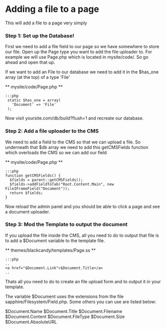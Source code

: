 # Adding a file to a page

This will add a file to a page very simply

### Step 1: Set up the Database!

First we need to add a file field to our page so we have somewhere to store our file. Open up the Page type you want to
add the file uploader to. For example we will use Page.php which is located in mysite/code/. So go ahead and open that
up.

If we want to add an File to our database we need to add it in the $has_one array (at the top) of a type 'File'

** mysite/code/Page.php **

	:::php
	 static $has_one = array(
	   'Document' => 'File'
	 );


Now visit yoursite.com/db/build?flush=1 and recreate our database. 

###  Step 2: Add a file uploader to the CMS

We need to add a field to the CMS so that we can upload a file. So underneath that $db array we need to add this
getCMSFields function which overloads the CMS so we can add our field

** mysite/code/Page.php **

	:::php
	function getCMSFields() {
	  $fields = parent::getCMSFields();
	  $fields->addFieldToTab("Root.Content.Main", new FileIFrameField("Document"));
	  return $fields;
	}


Now reload the admin panel and you should be able to click a page and see a document uploader.


### Step 3: Mod the Template to output the document

If you upload the file inside the CMS, all you need to do to output that file is to add a $Document variable to the
template file.

** themes/blackcandy/templates/Page.ss **

	:::php
	..
	<a href="$Document.Link">$Document.Title</a>
	..


Thats all you need to do to create an file upload form and to output it in your template.

The variable $Document uses the extensions from the file sapphire/Filesystem/Field.php. Some others you can use are
listed below:

$Document.Name
$Document.Title
$Document.Filename
$Document.Content
$Document.FileType
$Document.Size
$Document.AbsoluteURL

